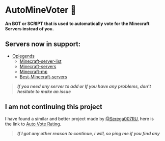 # AutoMineVoter :robot:
**An **BOT** or **SCRIPT** that is used to automatically vote for the **Minecraft Servers** instead of you.**
## Servers now in support:
* [Oplegends](https://oplegends.com/)
    - [Minecraft-server-list](https://minecraft-server-list.com/server/443038/vote/)
    - [Minecraft-servers](https://minecraftservers.org/vote/580828)
    - [Minecraft-mp](https://minecraft-mp.com/server/252752/vote/)
    - [Best-Minecraft-servers](https://best-minecraft-servers.co/server-oplegends.4667/vote)
>***If you need any server to add or If you have any problems, don't hesitate to make an issue***

## I am not continuing this project 
I have found a similar and better project made by [@Serega007RU](https://github.com/Serega007RU/), here is the link to [Auto Vote Rating](https://github.com/Serega007RU/Auto-Vote-Rating).
>***If I got any other reason to continue, i will, so ping me if you find any***
